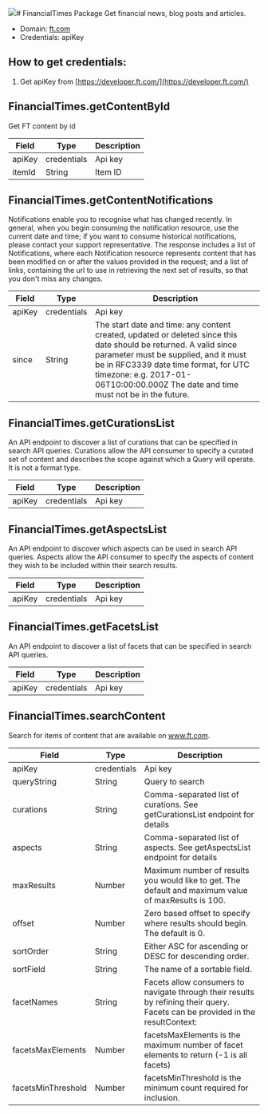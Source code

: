 [![](https://scdn.rapidapi.com/RapidAPI_banner.png)](https://rapidapi.com/package/FinancialTimes/functions?utm_source=RapidAPIGitHub_FinancialTimesFunctions&utm_medium=button&utm_content=RapidAPI_GitHub)# FinancialTimes Package
Get financial news, blog posts and articles.
* Domain: [ft.com](https://ft.com)
* Credentials: apiKey

## How to get credentials: 
1. Get apiKey from [https://developer.ft.com/](https://developer.ft.com/)
 
## FinancialTimes.getContentById
Get FT content by id

| Field | Type  | Description
|-------|-------|----------
| apiKey| credentials| Api key
| itemId| String| Item ID

## FinancialTimes.getContentNotifications
Notifications enable you to recognise what has changed recently. In general, when you begin consuming the notification resource, use the current date and time; if you want to consume historical notifications, please contact your support representative. The response includes a list of Notifications, where each Notification resource represents content that has been modified on or after the values provided in the request; and a list of links, containing the url to use in retrieving the next set of results, so that you don't miss any changes.

| Field | Type  | Description
|-------|-------|----------
| apiKey| credentials| Api key
| since | String| The start date and time: any content created, updated or deleted since this date should be returned. A valid since parameter must be supplied, and it must be in RFC3339 date time format, for UTC timezone: e.g. 2017-01-06T10:00:00.000Z The date and time must not be in the future.

## FinancialTimes.getCurationsList
An API endpoint to discover a list of curations that can be specified in search API queries. Curations allow the API consumer to specify a curated set of content and describes the scope against which a Query will operate. It is not a format type.

| Field | Type  | Description
|-------|-------|----------
| apiKey| credentials| Api key

## FinancialTimes.getAspectsList
An API endpoint to discover which aspects can be used in search API queries. Aspects allow the API consumer to specify the aspects of content they wish to be included within their search results.

| Field | Type  | Description
|-------|-------|----------
| apiKey| credentials| Api key

## FinancialTimes.getFacetsList
An API endpoint to discover a list of facets that can be specified in search API queries.

| Field | Type  | Description
|-------|-------|----------
| apiKey| credentials| Api key

## FinancialTimes.searchContent
Search for items of content that are available on www.ft.com.

| Field             | Type  | Description
|-------------------|-------|----------
| apiKey            | credentials| Api key
| queryString       | String| Query to search
| curations         | String| Comma-separated list of curations. See getCurationsList endpoint for details
| aspects           | String| Comma-separated list of aspects. See getAspectsList endpoint for details
| maxResults        | Number| Maximum number of results you would like to get. The default and maximum value of maxResults is 100.
| offset            | Number| Zero based offset to specify where results should begin. The default is 0.
| sortOrder         | String| Either ASC for ascending or DESC for descending order.
| sortField         | String| The name of a sortable field.
| facetNames        | String| Facets allow consumers to navigate through their results by refining their query. Facets can be provided in the resultContext:
| facetsMaxElements | Number| facetsMaxElements is the maximum number of facet elements to return (-1 is all facets)
| facetsMinThreshold| Number| facetsMinThreshold is the minimum count required for inclusion.


